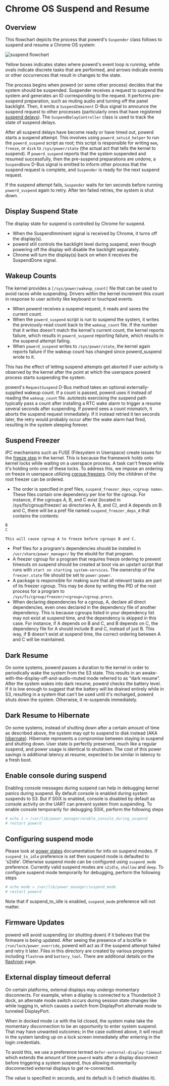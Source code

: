 # Chrome OS Suspend and Resume

## Overview

This flowchart depicts the process that powerd's `Suspender` class follows to
suspend and resume a Chrome OS system:

![suspend flowchart](images/suspend_flowchart.png)

Yellow boxes indicates states where powerd's event loop is running, white ovals
indicate discrete tasks that are performed, and arrows indicate events or other
occurrences that result in changes to the state.

The process begins when powerd (or some other process) decides that the system
should be suspended. Suspender receives a request to suspend the system and
generates an ID corresponding to the request. It performs pre-suspend
preparation, such as muting audio and turning off the panel backlight. Then, it
emits a `SuspendImminent` D-Bus signal to announce the suspend request to other
processes (particularly ones that have registered [suspend delays]). The
`SuspendDelayController` class is used to track the state of suspend delays.

After all suspend delays have become ready or have timed out, powerd starts a
suspend attempt. This involves using `powerd_setuid_helper` to run the
`powerd_suspend` script as root; this script is responsible for writing `mem`,
`freeze`, or `disk` to `/sys/power/state` (the actual act that tells the
kernel to suspend). If `powerd_suspend` reports that the system suspended and
resumed successfully, then the pre-suspend preparations are undone, a
`SuspendDone` D-Bus signal is emitted to inform other process that the suspend
request is complete, and `Suspender` is ready for the next suspend request.

If the suspend attempt fails, `Suspender` waits for ten seconds before running
`powerd_suspend` again to retry. After ten failed retries, the system is shut
down.

## Display Suspend State

The display state for suspend is controlled by Chrome for suspend.

-  When the SuspendImminent signal is received by Chrome, it turns off the
   display(s).
-  powerd still controls the backlight level during suspend, even though
   powering off the display will disable the backlight separately.
-  Chrome will turn the display(s) back on when it receives the SuspendDone
   signal.

## Wakeup Counts

The kernel provides a `[/sys/power/wakeup_count]` file that can be used to avoid
races while suspending. Drivers within the kernel increment this count in
response to user activity like keyboard or touchpad events.

-   When powerd receives a suspend request, it reads and saves the current
    count.
-   When the `powerd_suspend` script is run to suspend the system, it writes the
    previously-read count back to the `wakeup_count` file. If the number that it
    writes doesn't match the kernel's current count, the kernel reports failure,
    which results in `powerd_suspend` reporting failure, which results in the
    suspend attempt failing.
-   When `powerd_suspend` writes to `/sys/power/state`, the kernel again reports
    failure if the wakeup count has changed since powerd_suspend wrote to it.

This has the effect of letting suspend attempts get aborted if user activity is
observed by the kernel after the point at which the userspace powerd process
starts suspending the system.

powerd's `RequestSuspend` D-Bus method takes an optional externally-supplied
wakeup count. If a count is passed, powerd uses it instead of reading the
`wakeup_count` file. autotests exercising the suspend path typically pass a
count after installing a RTC wake alarm to trigger a resume several seconds
after suspending. If powerd sees a count mismatch, it aborts the suspend request
immediately. If it instead retried it ten seconds later, the retry would
probably occur after the wake alarm had fired, resulting in the system sleeping
forever.

## Suspend Freezer

IPC mechanisms such as FUSE (Filesystem in Userspace) create issues for the
[freeze step](https://www.kernel.org/doc/html/latest/power/freezing-of-tasks.html)
in the kernel. This is because the framework holds onto kernel locks
while waiting on a userspace process. A task can't freeze while it's holding
onto one of these locks. To address this, we impose an ordering on freeze in
userspace utilizing [cgroup freezers](https://www.kernel.org/doc/Documentation/cgroup-v1/freezer-subsystem.txt).
Only the children of the root freezer can be ordered.

-   The order is specified in pref files, `suspend_freezer_deps_<cgroup name>`.
    These files contain one dependency per line for the cgroup. For instance, if
    the cgroups A, B, and C exist (located in /sys/fs/cgroup/freezer/ as
    directories A, B, and C), and A depends on B and C, there will be a pref
    file named `suspend_freezer_deps_A` that contains the contents:
```sh
B
C
```
    This will cause cgroup A to freeze before cgroups B and C.
-   Pref files for a program's dependencies should be installed in
    `/usr/share/power_manager/` by the ebuild for that program.
-   A freezer cgroup for a program that requires freeze ordering to prevent
    timeouts on suspend should be created at boot via an upstart script that
    runs with `start on starting system-services`. The ownership of the
    `freezer.state` file should be set to `power:power`.
-   A package is responsible for making sure that all relevant tasks are part of
    its freezer cgroup. This may be done by writing the PID of the root process
    for a program to `/sys/fs/cgroup/freezer/<cgroup>/cgroup.procs`.
-   When declaring dependencies for a cgroup, A, declare all direct
    dependencies, even ones declared in the dependency file of another
    dependency. This is because cgroups listed in your dependency list may not
    exist at suspend time, and the dependency is skipped in this case. For
    instance, if A depends on B and C, and B depends on C, the dependency file
    for A should include B and C, instead of just B. This way, if B doesn't
    exist at suspend time, the correct ordering between A and C will be
    maintained.

## Dark Resume

On some systems, powerd passes a duration to the kernel in order to periodically
wake the system from the S3 state. This results in an
awake-with-the-display-off-and-audio-muted mode referred to as "dark resume".
After the system wakes into dark resume, powerd checks the battery level. If it
is low enough to suggest that the battery will be drained entirely while in S3,
resulting in a system that can't be used until it's recharged, powerd shuts down
the system. Otherwise, it re-suspends immediately.

## Dark Resume to Hibernate

On some systems, instead of shutting down after a certain amount of time as
described above, the system may opt to suspend to disk instead (AKA
[hibernate]). Hibernate represents a compromise between staying in suspend and
shutting down. User state is perfectly preserved, much like a regular suspend,
and power usage is identical to shutdown. The cost of this power savings is
additional latency at resume, expected to be similar in latency to a fresh boot.

## Enable console during suspend

Enabling console messages during suspend can help in debugging kernel panics
during suspend. By default console is enabled during system suspends to S3. But
if S0iX is enabled, console is disabled by default as console activity on the
UART can prevent system from suspending. To enable console temporarily for
debugging S0iX, perform the following steps

```sh
# echo 1 > /var/lib/power_manager/enable_console_during_suspend
# restart powerd
```

## Configuring suspend mode

Please look at [power states] documentation for info on suspend modes. If
`suspend_to_idle` preference is set then suspend mode is defaulted to 's2idle'.
Otherwise suspend mode can be configured using `suspend_mode` preference.
Currently valid suspend modes are `s2idle`, `shallow` and `deep`. To configure
suspend mode temporarily for debugging, perform the following steps

```sh
# echo mode > /var/lib/power_manager/suspend_mode
# restart powerd
```

Note that if suspend_to_idle is enabled, `suspend_mode` preference will not
matter.

## Firmware Updates

powerd will avoid suspending (or shutting down) if it believes that the firmware
is being updated. After seeing the presence of a lockfile in
`/run/lock/power_override`, powerd will act as if the suspend attempt failed and
retry it later. Files in this directory are created by various programs
including `flashrom` and `battery_tool`. There are additional details on the
[flashrom] page.

## External display timeout deferral

On certain platforms, external displays may undergo momentary disconnects. For
example, when a display is connected to a Thunderbolt 3 dock, an alternate mode
switch occurs during session state changes like while logging in, which causes
a switch from DisplayPort alternate mode to tunneled DisplayPort.

When in docked mode i.e with the lid closed, the system make take the momentary
disconnection to be an opportunity to enter system suspend. That may have
unwanted outcomes; in the case outlined above, it will result in the system
landing up on a lock screen immediately after entering in the login credentials.

To avoid this, we use a preference termed `defer-external-display-timeout` which
extends the amount of time `powerd` waits after a display disconnect before
triggering a system suspend, thus allowing momentarily disconnected external
displays to get re-connected.

The value is specified in seconds, and its default is 0 (which disables it).

[suspend delays]: https://chromium.googlesource.com/chromiumos/platform2/system_api/+/HEAD/dbus/power_manager/suspend.proto
[/sys/power/wakeup_count]: https://lwn.net/Articles/393314/
[flashrom]: https://dev.chromium.org/chromium-os/packages/cros-flashrom
[power states]: https://www.kernel.org/doc/Documentation/power/states.txt
[hibernate]: ./hibernation.md
